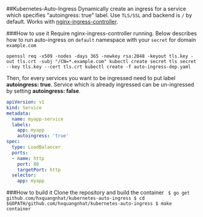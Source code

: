 ##Kubernetes-Auto-Ingress
Dynamically create an ingress for a service which specifies "autoingress: true" label.
Use `TLS/SSL` and backend is `/` by default.
Works with [nginx-ingress-controller](https://github.com/kubernetes/ingress/tree/master/controllers/nginx).

###How to use it
Require nginx-ingress-controller running.
Below describes how to run auto-ingress on `default` namespace with your `secret` for domain `example.com`

`openssl req -x509 -nodes -days 365 -newkey rsa:2048 -keyout tls.key -out tls.crt -subj "/CN=*.example.com"
kubectl create secret tls secret --key tls.key --cert tls.crt
kubectl create -f auto-ingress-dep.yaml`

Then, for every services you want to be ingressed need to put label **autoingress: true**.
Service which is already ingressed can be un-ingressed by setting **autoingress: false**.

```yaml
apiVersion: v1
kind: Service
metadata:
  name: myapp-service
  labels:
    app: myapp
    autoingress: 'true'
spec:
  type: LoadBalancer
  ports:
  - name: http
    port: 80
    targetPort: http
  selector:
    app: myapp
```

###How to build it
Clone the repository and build the container
`
$ go get github.com/hxquangnhat/kubernetes-auto-ingress
$ cd $GOPATH/github.com/hxquangnhat/kubernetes-auto-ingress
$ make container`

